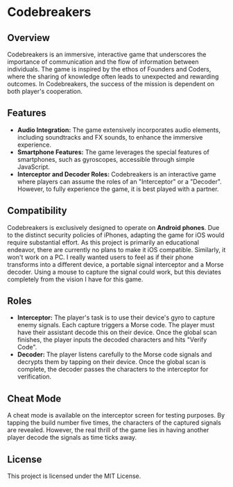 # Codebreakers

## Overview
Codebreakers is an immersive, interactive game that underscores the importance of communication and the flow of information between individuals. The game is inspired by the ethos of Founders and Coders, where the sharing of knowledge often leads to unexpected and rewarding outcomes. In Codebreakers, the success of the mission is dependent on both player's cooperation.

## Features
 * **Audio Integration:** The game extensively incorporates audio elements, including soundtracks and FX sounds, to enhance the immersive experience.
 * **Smartphone Features:** The game leverages the special features of smartphones, such as gyroscopes, accessible through simple JavaScript.
 * **Interceptor and Decoder Roles:** Codebreakers is an interactive game where players can assume the roles of an "Interceptor" or a "Decoder". However, to fully experience the game, it is best played with a partner.

## Compatibility
Codebreakers is exclusively designed to operate on **Android phones**. Due to the distinct security policies of iPhones, adapting the game for iOS would require substantial effort. As this project is primarily an educational endeavor, there are currently no plans to make it iOS compatible. Similarly, it won't work on a PC. I really wanted users to feel as if their phone transforms into a different device, a portable signal interceptor and a Morse decoder. Using a mouse to capture the signal could work, but this deviates completely from the vision I have for this game.

## Roles
 * **Interceptor:** The player's task is to use their device's gyro to capture enemy signals. Each capture triggers a Morse code. The player must have their assistant decode this on their device. Once the global scan finishes, the player inputs the decoded characters and hits "Verify Code".
 * **Decoder:** The player listens carefully to the Morse code signals and decrypts them by tapping on their device. Once the global scan is complete, the decoder passes the characters to the interceptor for verification.

## Cheat Mode
A cheat mode is available on the interceptor screen for testing purposes. By tapping the build number five times, the characters of the captured signals are revealed. However, the real thrill of the game lies in having another player decode the signals as time ticks away.

## License
This project is licensed under the MIT License.
